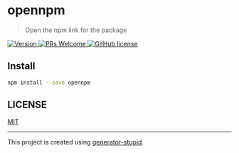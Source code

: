 # opennpm

> Open the npm link for the package

<p>
  <a href="https://www.npmjs.com/package/opennpm">
    <img src="https://img.shields.io/npm/v/opennpm.svg" alt="Version" />
  </a>
  <a href="https://github.com/yyz945947732/opennpm/pulls">
    <img
      src="https://img.shields.io/badge/PRs-welcome-brightgreen.svg"
      alt="PRs Welcome"
    />
  </a>
  <a href="https://github.com/yyz945947732/opennpm/blob/master/LICENSE">
    <img
      src="https://img.shields.io/badge/license-MIT-blue.svg"
      alt="GitHub license"
    />
  </a>
</p>

## Install

```bash
npm install --save opennpm
```

## LICENSE

[MIT](https://github.com/yyz945947732/opennpm/blob/master/LICENSE)

---

This project is created using [generator-stupid](https://github.com/yyz945947732/generator-stupid).
